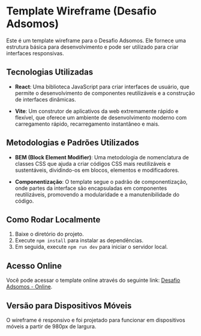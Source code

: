 # Template Wireframe (Desafio Adsomos)

Este é um template wireframe para o Desafio Adsomos. Ele fornece uma estrutura básica para desenvolvimento e pode ser utilizado para criar interfaces responsivas.

## Tecnologias Utilizadas

- **React**: Uma biblioteca JavaScript para criar interfaces de usuário, que permite o desenvolvimento de componentes reutilizáveis e a construção de interfaces dinâmicas.

- **Vite**: Um construtor de aplicativos da web extremamente rápido e flexível, que oferece um ambiente de desenvolvimento moderno com carregamento rápido, recarregamento instantâneo e mais.

## Metodologias e Padrões Utilizados

- **BEM (Block Element Modifier)**: Uma metodologia de nomenclatura de classes CSS que ajuda a criar códigos CSS mais reutilizáveis e sustentáveis, dividindo-os em blocos, elementos e modificadores.

- **Componentização**: O template segue o padrão de componentização, onde partes da interface são encapsuladas em componentes reutilizáveis, promovendo a modularidade e a manutenibilidade do código.

## Como Rodar Localmente

1. Baixe o diretório do projeto.
2. Execute `npm install` para instalar as dependências.
3. Em seguida, execute `npm run dev` para iniciar o servidor local.

## Acesso Online

Você pode acessar o template online através do seguinte link: [Desafio Adsomos - Online](https://desafioadsomos.onrender.com).

## Versão para Dispositivos Móveis

O wireframe é responsivo e foi projetado para funcionar em dispositivos móveis a partir de 980px de largura.

